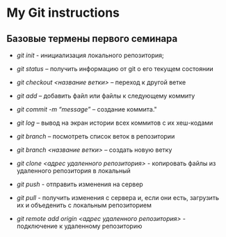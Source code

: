# My Git instructions

## Базовые термены первого семинара

* *git init* - инициализация локального репозитория;

* *git status* – получить информацию от git о его текущем состоянии

* *git checkout <название ветки>* – переход к другой ветке

* *git add* – добавить файл или файлы к следующему коммиту

* *git commit -m “message”* – создание коммита."

* *git log* – вывод на экран истории всех коммитов с их хеш-кодами

* *git branch* – посмотреть список веток в репозитории

* *git branch <название ветки>* – создать новую ветку

* *git clone <адрес удаленного репозитория>* - копировать файлы из удаленного репозитория в локальный

* *git push* - отправить изменения на сервер

* *git pull* - получить изменения с сервера и, если они есть, загрузить их и объеденить с локальным репозиторием

* *git remote add origin <адрес удаленного репозитория>* - подключение к удаленному репозиторию